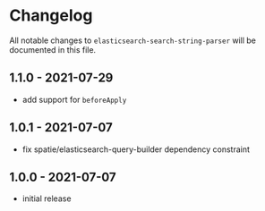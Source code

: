 # Changelog

All notable changes to `elasticsearch-search-string-parser` will be documented in this file.

## 1.1.0 - 2021-07-29

- add support for `beforeApply`

## 1.0.1 - 2021-07-07

- fix spatie/elasticsearch-query-builder dependency constraint

## 1.0.0 - 2021-07-07

- initial release
